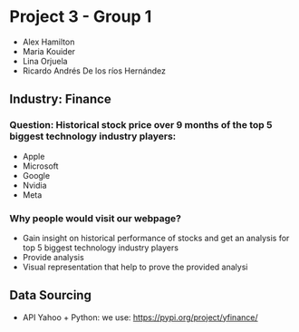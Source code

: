 # Project 3 -  Group 1

- Alex Hamilton
- Maria Kouider
- Lina Orjuela
- Ricardo Andrés De los ríos Hernández

## Industry: Finance
### Question: Historical stock price over 9 months of the top 5 biggest technology industry players:
- Apple
- Microsoft 
- Google 
- Nvidia
- Meta 

	 
### Why people would visit our webpage? 
- Gain insight on historical performance of stocks and get an analysis for top 5 biggest technology industry players
- Provide analysis 
- Visual representation that help to prove the provided analysi

## Data Sourcing
- API Yahoo + Python: we use: https://pypi.org/project/yfinance/

